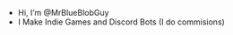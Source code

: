- Hi, I’m @MrBlueBlobGuy
- I Make Indie Games and Discord Bots (I do commisions)

<!---
MrBlueBlobGuy/MrBlueBlobGuy is a ✨ special ✨ repository because its `README.md` (this file) appears on your GitHub profile.
You can click the Preview link to take a look at your changes.
--->
